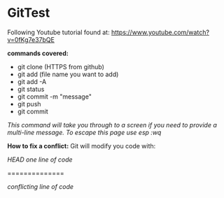 # GitTest
Following Youtube tutorial found at: https://www.youtube.com/watch?v=0fKg7e37bQE

**commands covered:**
- git clone (HTTPS from github)
- git add (file name you want to add)
- git add -A
- git status 
- git commit -m "message"
- git push 
- git commit 

*This command will take you through to a screen if you need to provide 
a multi-line message. To escape this page use esp :wq*


**How to fix a conflict:**
Git will modify you code with:

*HEAD* 
*one line of code*

==============

*conflicting line of code*
